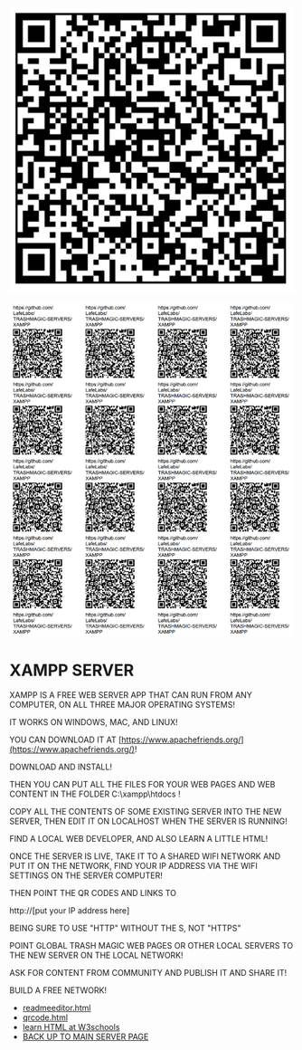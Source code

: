 ![](qrcode.png)

![](qrcode-page.png)

# XAMPP SERVER

XAMPP IS A FREE WEB SERVER APP THAT CAN RUN FROM ANY COMPUTER, ON ALL THREE MAJOR OPERATING SYSTEMS!

IT WORKS ON WINDOWS, MAC, AND LINUX!

YOU CAN DOWNLOAD IT AT [https://www.apachefriends.org/](https://www.apachefriends.org/)!

DOWNLOAD AND INSTALL!

THEN YOU CAN PUT ALL THE FILES FOR YOUR WEB PAGES AND WEB CONTENT IN THE FOLDER C:\xampp\htdocs !

COPY ALL THE CONTENTS OF SOME EXISTING SERVER INTO THE NEW SERVER, THEN EDIT IT ON LOCALHOST WHEN THE SERVER IS RUNNING!

FIND A LOCAL WEB DEVELOPER, AND ALSO  LEARN A LITTLE HTML!

ONCE THE SERVER IS LIVE, TAKE IT TO A SHARED WIFI NETWORK AND PUT IT ON THE NETWORK, FIND YOUR IP ADDRESS VIA THE WIFI SETTINGS ON THE SERVER COMPUTER!

THEN POINT THE QR CODES AND LINKS TO 

http://[put your IP address here]

BEING SURE TO USE "HTTP" WITHOUT THE S, NOT "HTTPS"

POINT GLOBAL TRASH MAGIC WEB PAGES OR OTHER LOCAL SERVERS TO THE NEW SERVER ON THE LOCAL NETWORK!

ASK FOR CONTENT FROM COMMUNITY AND PUBLISH IT AND SHARE IT!

BUILD A FREE NETWORK!

 - [readmeeditor.html](readmeeditor.html)
 - [qrcode.html](qrcode.html)
 - [learn HTML at W3schools](https://www.w3schools.com/html/)
 - [BACK UP TO MAIN SERVER PAGE](../)


